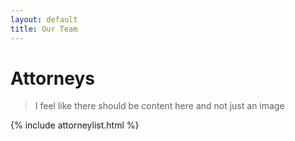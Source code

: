 ```yaml
---
layout: default
title: Our Team
---
```


# Attorneys
>I feel like there should be content here and not just an image

{% include attorneylist.html %}
